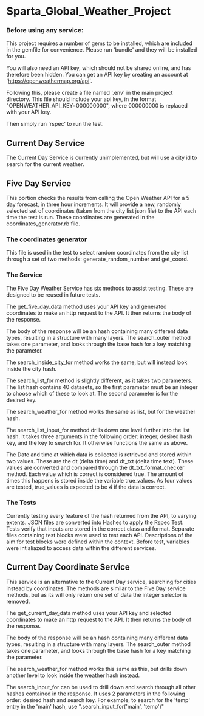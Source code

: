 # Sparta_Global_Weather_Project

### Before using any service:

This project requires a number of gems to be installed, which are included in the gemfile for convenience. Please run 'bundle' and they will be installed for you.

You will also need an API key, which should not be shared online, and has therefore been hidden. You can get an API key by creating an account at 'https://openweathermap.org/api'.

Following this, please create a file named '.env' in the main project directory. This file should include your api key, in the format "OPENWEATHER_API_KEY=000000000", where 000000000 is replaced with your API key.

Then simply run 'rspec' to run the test.

## Current Day Service

The Current Day Service is currently unimplemented, but will use a city id to search for the current weather.

## Five Day Service

This portion checks the results from calling the Open Weather API for a 5 day forecast, in three hour increments. It will provide a new, randomly selected set of coordinates (taken from the city list json file) to the API each time the test is run. These coordinates are generated in the coordinates_generator.rb file.

### The coordinates generator

This file is used in the test to select random coordinates from the city list through a set of two methods: generate_random_number and get_coord.

### The Service

The Five Day Weather Service has six methods to assist testing. These are designed to be reused in future tests.

The get_five_day_data method uses your API key and generated coordinates to make an http request to the API. It then returns the body of the response.

The body of the response will be an hash containing many different data types, resulting in a structure with many layers. The search_outer method takes one parameter, and looks through the base hash for a key matching the parameter.

The search_inside_city_for method works the same, but will instead look inside the city hash.

The search_list_for method is slightly different, as it takes two parameters. The list hash contains 40 datasets, so the first parameter must be an integer to choose which of these to look at. The second parameter is for the desired key.

The search_weather_for method works the same as list, but for the weather hash.

The search_list_input_for method drills down one level further into the list hash. It takes three arguments in the following order: integer, desired hash key, and the key to search for. It otherwise functions the same as above.

The Date and time at which data is collected is retrieved and stored within two values. These are the dt (delta time) and dt_txt (delta time text). These values are converted and compared through the dt_txt_format_checker method. Each value which is correct is considered true. The amount of times this happens is stored inside the variable true_values. As four values are tested, true_values is expected to be 4 if the data is correct.

### The Tests
Currently testing every feature of the hash returned from the API, to varying extents. JSON files are converted into Hashes to apply the Rspec Test. Tests verify that inputs are stored in the correct class and format. Separate files containing test blocks were used to test each API. Descriptions of the aim for test blocks were defined within the context. Before test, variables were intialiazed to access data within the different services.

## Current Day Coordinate Service

This service is an alternative to the Current Day service, searching for cities instead by coordinates. The methods are similar to the Five Day service methods, but as its will only return one set of data the integer selector is removed.

The get_current_day_data method uses your API key and selected coordinates to make an http request to the API. It then returns the body of the response.

The body of the response will be an hash containing many different data types, resulting in a structure with many layers. The search_outer method takes one parameter, and looks through the base hash for a key matching the parameter.

The search_weather_for method works this same as this, but drills down another level to look inside the weather hash instead.

The search_input_for can be used to drill down and search through all other hashes contained in the response. It uses 2 parameters in the following order: desired hash and search key. For example, to search for the 'temp' entry in the 'main' hash, use ".search_input_for('main', 'temp')"
